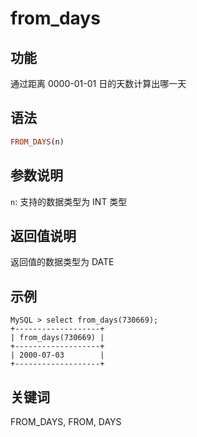 # from_days

## 功能

通过距离 0000-01-01 日的天数计算出哪一天

## 语法

```Haskell
FROM_DAYS(n)
```

## 参数说明

`n`: 支持的数据类型为 INT 类型

## 返回值说明

返回值的数据类型为 DATE

## 示例

```Plain Text
MySQL > select from_days(730669);
+-------------------+
| from_days(730669) |
+-------------------+
| 2000-07-03        |
+-------------------+
```

## 关键词

FROM_DAYS, FROM, DAYS
